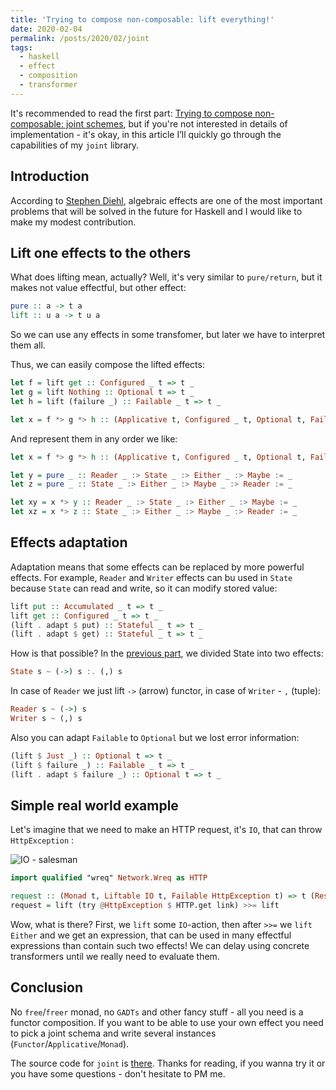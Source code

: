 ```yaml
---
title: 'Trying to compose non-composable: lift everything!'
date: 2020-02-04
permalink: /posts/2020/02/joint
tags:
  - haskell
  - effect
  - composition
  - transformer
---
```


It's recommended to read the first part: [Trying to compose non-composable: joint schemes](https://iokasimov.github.io/posts/2019/11/joint), but if you're not interested in details of implementation - it's okay, in this article I’ll quickly go through the capabilities of my `joint` library.

Introduction
--------------------------------------------------------------------------------

According to [Stephen Diehl](http://www.stephendiehl.com/posts/decade.html), algebraic effects are one of the most important problems that will be solved in the future for Haskell and I would like to make my modest contribution.

Lift one effects to the others
--------------------------------------------------------------------------------

What does lifting mean, actually? Well, it's very similar to `pure/return`, but it makes not value effectful, but other effect:
```haskell
pure :: a -> t a
lift :: u a -> t u a
```

So we can use any effects in some transfomer, but later we have to interpret them all.

Thus, we can easily compose the lifted effects:
```haskell
let f = lift get :: Configured _ t => t _
let g = lift Nothing :: Optional t => t _
let h = lift (failure _) :: Failable _ t => t _

let x = f *> g *> h :: (Applicative t, Configured _ t, Optional t, Failable _ t) => t _
```

And represent them in any order we like:

```haskell
let x = f *> g *> h :: (Applicative t, Configured _ t, Optional t, Failable _ t) => t _

let y = pure _ :: Reader _ :> State _ :> Either _ :> Maybe := _
let z = pure _ :: State _ :> Either _ :> Maybe _ :> Reader := _

let xy = x *> y :: Reader _ :> State _ :> Either _ :> Maybe := _
let xz = x *> z :: State _ :> Either _ :> Maybe _ :> Reader := _
```

Effects adaptation
--------------------------------------------------------------------------------

Adaptation means that some effects can be replaced by more powerful effects. For example, `Reader` and `Writer` effects can bu used in `State` because `State` can read and write, so it can modify stored value:

```haskell
lift put :: Accumulated _ t => t _
lift get :: Configured _ t => t _
(lift . adapt $ put) :: Stateful _ t => t _
(lift . adapt $ get) :: Stateful _ t => t _
```

How is that possible? In the [previous part](https://iokasimov.github.io/posts/2019/11/joint), we divided State into two effects:

```haskell
State s ~ (->) s :. (,) s
```

In case of `Reader` we just lift `->` (arrow) functor, in case of `Writer` - `,` (tuple):

```haskell
Reader s ~ (->) s
Writer s ~ (,) s
```

Also you can adapt `Failable` to `Optional` but we lost error information:

```haskell
(lift $ Just _) :: Optional t => t _
(lift $ failure _) :: Failable _ t => t _
(lift . adapt $ failure _) :: Optional t => t _
```

Simple real world example
--------------------------------------------------------------------------------

Let's imagine that we need to make an HTTP request, it's `IO`, that can throw `HttpException` :

![IO - salesman](http://iokasimov.github.io/images/io_salesman.png)

```haskell
import qualified "wreq" Network.Wreq as HTTP

request :: (Monad t, Liftable IO t, Failable HttpException t) => t (Response ByteString)
request = lift (try @HttpException $ HTTP.get link) >>= lift
```

Wow, what is there? First, we `lift` some `IO`-action, then after `>>=` we `lift` `Either` and we get an expression, that can be used in many effectful expressions than contain such two effects! We can delay using concrete transformers until we really need to evaluate them.

Conclusion
--------------------------------------------------------------------------------

No `free`/`freer` monad, no `GADTs` and other fancy stuff - all you need is a functor composition. If you want to be able to use your own effect you need to pick a joint schema and write several instances (`Functor`/`Applicative`/`Monad`).

The source code for `joint` is [there](https://github.com/iokasimov/joint). Thanks for reading, if you wanna try it or you have some questions - don't hesitate to PM me.
